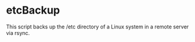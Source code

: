# etcBackup
This script backs up the /etc directory of a Linux system in a remote server via rsync.
